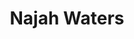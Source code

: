 ---
title: "Najah Waters"
presenter_id: najah_waters
permalink: /member_full_presentations/najah_waters
layout: member_all_presentations
---